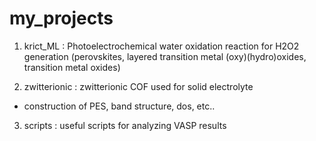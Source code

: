 # my_projects

1. krict_ML
: Photoelectrochemical water oxidation reaction for H2O2 generation
(perovskites, layered transition metal (oxy)(hydro)oxides, transition metal oxides)


2. zwitterionic
: zwitterionic COF used for solid electrolyte
- construction of PES, band structure, dos, etc..


3. scripts
: useful scripts for analyzing VASP results
